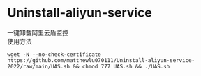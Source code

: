 # Uninstall-aliyun-service
一键卸载阿里云盾监控
<br>
使用方法
```
wget -N --no-check-certificate https://github.com/matthewlu070111/Uninstall-aliyun-service-2022/raw/main/UAS.sh && chmod 777 UAS.sh && ./UAS.sh
```
